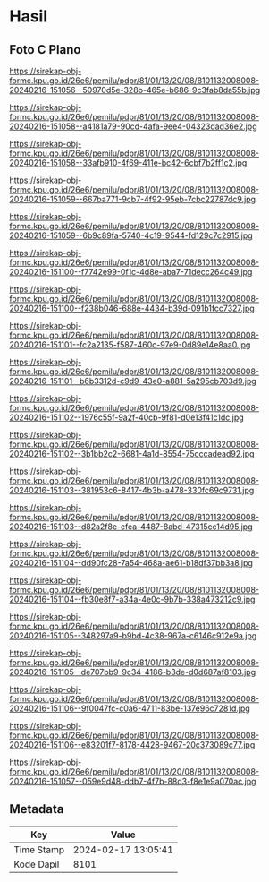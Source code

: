 # Hasil

## Foto C Plano

https://sirekap-obj-formc.kpu.go.id/26e6/pemilu/pdpr/81/01/13/20/08/8101132008008-20240216-151056--50970d5e-328b-465e-b686-9c3fab8da55b.jpg

https://sirekap-obj-formc.kpu.go.id/26e6/pemilu/pdpr/81/01/13/20/08/8101132008008-20240216-151058--a4181a79-90cd-4afa-9ee4-04323dad36e2.jpg

https://sirekap-obj-formc.kpu.go.id/26e6/pemilu/pdpr/81/01/13/20/08/8101132008008-20240216-151058--33afb910-4f69-411e-bc42-6cbf7b2ff1c2.jpg

https://sirekap-obj-formc.kpu.go.id/26e6/pemilu/pdpr/81/01/13/20/08/8101132008008-20240216-151059--667ba771-9cb7-4f92-95eb-7cbc22787dc9.jpg

https://sirekap-obj-formc.kpu.go.id/26e6/pemilu/pdpr/81/01/13/20/08/8101132008008-20240216-151059--6b9c89fa-5740-4c19-9544-fd129c7c2915.jpg

https://sirekap-obj-formc.kpu.go.id/26e6/pemilu/pdpr/81/01/13/20/08/8101132008008-20240216-151100--f7742e99-0f1c-4d8e-aba7-71decc264c49.jpg

https://sirekap-obj-formc.kpu.go.id/26e6/pemilu/pdpr/81/01/13/20/08/8101132008008-20240216-151100--f238b046-688e-4434-b39d-091b1fcc7327.jpg

https://sirekap-obj-formc.kpu.go.id/26e6/pemilu/pdpr/81/01/13/20/08/8101132008008-20240216-151101--fc2a2135-f587-460c-97e9-0d89e14e8aa0.jpg

https://sirekap-obj-formc.kpu.go.id/26e6/pemilu/pdpr/81/01/13/20/08/8101132008008-20240216-151101--b6b3312d-c9d9-43e0-a881-5a295cb703d9.jpg

https://sirekap-obj-formc.kpu.go.id/26e6/pemilu/pdpr/81/01/13/20/08/8101132008008-20240216-151102--1976c55f-9a2f-40cb-9f81-d0e13f41c1dc.jpg

https://sirekap-obj-formc.kpu.go.id/26e6/pemilu/pdpr/81/01/13/20/08/8101132008008-20240216-151102--3b1bb2c2-6681-4a1d-8554-75cccadead92.jpg

https://sirekap-obj-formc.kpu.go.id/26e6/pemilu/pdpr/81/01/13/20/08/8101132008008-20240216-151103--381953c6-8417-4b3b-a478-330fc69c9731.jpg

https://sirekap-obj-formc.kpu.go.id/26e6/pemilu/pdpr/81/01/13/20/08/8101132008008-20240216-151103--d82a2f8e-cfea-4487-8abd-47315cc14d95.jpg

https://sirekap-obj-formc.kpu.go.id/26e6/pemilu/pdpr/81/01/13/20/08/8101132008008-20240216-151104--dd90fc28-7a54-468a-ae61-b18df37bb3a8.jpg

https://sirekap-obj-formc.kpu.go.id/26e6/pemilu/pdpr/81/01/13/20/08/8101132008008-20240216-151104--fb30e8f7-a34a-4e0c-9b7b-338a473212c9.jpg

https://sirekap-obj-formc.kpu.go.id/26e6/pemilu/pdpr/81/01/13/20/08/8101132008008-20240216-151105--348297a9-b9bd-4c38-967a-c6146c912e9a.jpg

https://sirekap-obj-formc.kpu.go.id/26e6/pemilu/pdpr/81/01/13/20/08/8101132008008-20240216-151105--de707bb9-9c34-4186-b3de-d0d687af8103.jpg

https://sirekap-obj-formc.kpu.go.id/26e6/pemilu/pdpr/81/01/13/20/08/8101132008008-20240216-151106--9f0047fc-c0a6-4711-83be-137e96c7281d.jpg

https://sirekap-obj-formc.kpu.go.id/26e6/pemilu/pdpr/81/01/13/20/08/8101132008008-20240216-151106--e83201f7-8178-4428-9467-20c373089c77.jpg

https://sirekap-obj-formc.kpu.go.id/26e6/pemilu/pdpr/81/01/13/20/08/8101132008008-20240216-151057--059e9d48-ddb7-4f7b-88d3-f8e1e9a070ac.jpg


## Metadata

| Key        | Value               |
| ---------- | ------------------- |
| Time Stamp | 2024-02-17 13:05:41 |
| Kode Dapil | 8101                |



